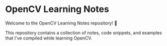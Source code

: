 # OpenCV Learning Notes

Welcome to the OpenCV Learning Notes repository! 🎉

This repository contains a collection of notes, code snippets, and examples that I've compiled while learning OpenCV.
